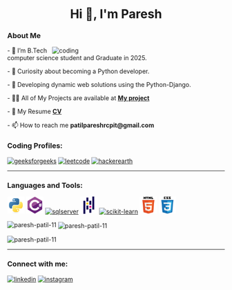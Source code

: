   			

<h1 align="center">Hi 👋, I'm Paresh</h1>
<div class="intro">
    <h3>About Me</h3>
    <img align="right" alt="coding" width="400" src="https://user-images.githubusercontent.com/55389276/140866485-8fb1c876-9a8f-4d6a-98dc-08c4981eaf70.gif">
    <p>- 🔭 I’m B.Tech computer science student and Graduate in 2025.</p>
    <p>- 🤝 Curiosity about becoming a Python developer.</p>
    <p>- 🌱 Developing dynamic web solutions using the Python-Django.</p>
    <p>- 👨‍💻 All of My Projects are available at <a href="https://github.com/Paresh-Patil-11?tab=repositories" target="_blank"><strong>My project</strong></a></p>
    <p>- 📄 My Resume <a href="https://drive.google.com/file/d/1QxD0LiPI4mvhgi23vnoGacrdPwq_Rzfg/view" target="_blank"><strong>CV</strong></a></p>
    <p>- 📫 How to reach me <strong>patilpareshrcpit@gmail.com</strong></p>
</div>
<div class="section">
    <h3>Coding Profiles:</h3>
    <p class="social-icons">
		<a href="https://www.geeksforgeeks.org/paresh_patil_11" target="blank"><img src="https://raw.githubusercontent.com/rahuldkjain/github-profile-readme-generator/master/src/images/icons/Social/geeks-for-geeks.svg" alt="geeksforgeeks" height="30" width="40" /></a>
        <a href="https://www.leetcode.com/paresh_patil_11" target="blank"><img src="https://raw.githubusercontent.com/rahuldkjain/github-profile-readme-generator/master/src/images/icons/Social/leet-code.svg" alt="leetcode" height="30" width="40" /></a>
        <a href="https://www.hackerearth.com/@paresh_patil_11" target="blank"><img src="https://raw.githubusercontent.com/rahuldkjain/github-profile-readme-generator/master/src/images/icons/Social/hackerearth.svg" alt="hackerearth" height="30" width="40" /></a>
    </p>
    <hr>
</div>

<div class="section">
    <h3>Languages and Tools:</h3>
    <p>
        <a href="https://www.python.org" target="_blank" rel="noreferrer"><img src="https://raw.githubusercontent.com/devicons/devicon/master/icons/python/python-original.svg" alt="python" width="40" height="40"/></a>
        <a href="https://www.w3schools.com/cs/" target="_blank" rel="noreferrer"><img src="https://raw.githubusercontent.com/devicons/devicon/master/icons/csharp/csharp-original.svg" alt="csharp" width="40" height="40"/></a>
        <a href="https://www.microsoft.com/en-us/sql-server" target="_blank" rel="noreferrer"><img src="https://www.svgrepo.com/show/303229/microsoft-sql-server-logo.svg" alt="sqlserver" width="40" height="40"/></a>
        <a href="https://pandas.pydata.org/" target="_blank" rel="noreferrer"><img src="https://raw.githubusercontent.com/devicons/devicon/2ae2a900d2f041da66e950e4d48052658d850630/icons/pandas/pandas-original.svg" alt="pandas" width="40" height="40"/></a>
        <a href="https://scikit-learn.org/" target="_blank" rel="noreferrer"><img src="https://upload.wikimedia.org/wikipedia/commons/0/05/Scikit_learn_logo_small.svg" alt="scikit-learn" width="40" height="40"/></a>
        <a href="https://www.w3.org/html/" target="_blank" rel="noreferrer"><img src="https://raw.githubusercontent.com/devicons/devicon/master/icons/html5/html5-original-wordmark.svg" alt="html5" width="40" height="40"/></a>
        <a href="https://www.w3schools.com/css/" target="_blank" rel="noreferrer"><img src="https://raw.githubusercontent.com/devicons/devicon/master/icons/css3/css3-original-wordmark.svg" alt="css3" width="40" height="40"/></a>
    </p>
</div>

<div class="section">
    <p><img align="left" src="https://github-readme-stats.vercel.app/api/top-langs?username=paresh-patil-11&show_icons=true&locale=en&layout=compact" alt="paresh-patil-11" /></p>
    <p>&nbsp;<img align="center" src="https://github-readme-stats.vercel.app/api?username=paresh-patil-11&show_icons=true&locale=en" alt="paresh-patil-11" /></p>
    <p><img align="center" src="https://github-readme-streak-stats.herokuapp.com/?user=paresh-patil-11&" alt="paresh-patil-11" /></p>
    <hr>
</div>

<div class="section">
    <h3>Connect with me:</h3>
    <p class="social-icons">
        <a href="https://linkedin.com/in/pareshpatil11" target="blank"><img src="https://raw.githubusercontent.com/rahuldkjain/github-profile-readme-generator/master/src/images/icons/Social/linked-in-alt.svg" alt="linkedin" height="30" width="40" /></a>
        <a href="https://instagram.com/paresh_.11" target="blank"><img src="https://raw.githubusercontent.com/rahuldkjain/github-profile-readme-generator/master/src/images/icons/Social/instagram.svg" alt="instagram" height="30" width="40" /></a>
    </p>
</div>

</body>
</html>
